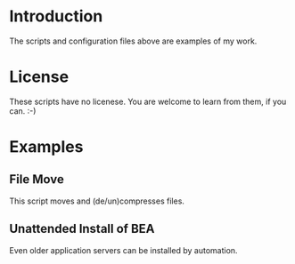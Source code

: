 # Introduction

The scripts and configuration files above are examples of my work.

# License

These scripts have no licenese.  You are welcome to learn from them, if you can.  :-)

# Examples

## File Move

This script moves and (de/un)compresses files.

## Unattended Install of BEA

Even older application servers can be installed by automation.
